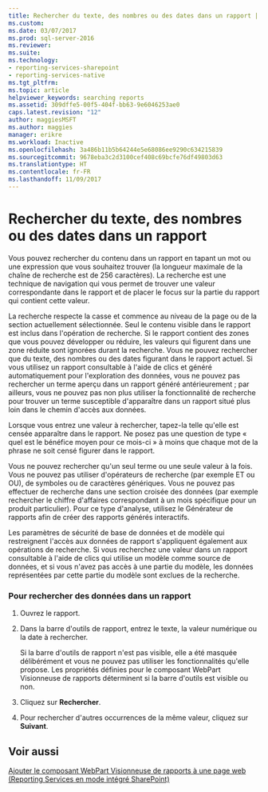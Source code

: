 ```yaml
---
title: Rechercher du texte, des nombres ou des dates dans un rapport | Microsoft Docs
ms.custom: 
ms.date: 03/07/2017
ms.prod: sql-server-2016
ms.reviewer: 
ms.suite: 
ms.technology:
- reporting-services-sharepoint
- reporting-services-native
ms.tgt_pltfrm: 
ms.topic: article
helpviewer_keywords: searching reports
ms.assetid: 309dffe5-00f5-404f-bb63-9e6046253ae0
caps.latest.revision: "12"
author: maggiesMSFT
ms.author: maggies
manager: erikre
ms.workload: Inactive
ms.openlocfilehash: 3a486b11b5b64244e5e68086ee9290c634215839
ms.sourcegitcommit: 9678eba3c2d3100cef408c69bcfe76df49803d63
ms.translationtype: HT
ms.contentlocale: fr-FR
ms.lasthandoff: 11/09/2017
---
```

# <a name="find-text-numbers-or-dates-in-a-report"></a>Rechercher du texte, des nombres ou des dates dans un rapport
  Vous pouvez rechercher du contenu dans un rapport en tapant un mot ou une expression que vous souhaitez trouver (la longueur maximale de la chaîne de recherche est de 256 caractères). La recherche est une technique de navigation qui vous permet de trouver une valeur correspondante dans le rapport et de placer le focus sur la partie du rapport qui contient cette valeur.  
  
 La recherche respecte la casse et commence au niveau de la page ou de la section actuellement sélectionnée. Seul le contenu visible dans le rapport est inclus dans l'opération de recherche. Si le rapport contient des zones que vous pouvez développer ou réduire, les valeurs qui figurent dans une zone réduite sont ignorées durant la recherche. Vous ne pouvez rechercher que du texte, des nombres ou des dates figurant dans le rapport actuel. Si vous utilisez un rapport consultable à l'aide de clics et généré automatiquement pour l'exploration des données, vous ne pouvez pas rechercher un terme aperçu dans un rapport généré antérieurement ; par ailleurs, vous ne pouvez pas non plus utiliser la fonctionnalité de recherche pour trouver un terme susceptible d'apparaître dans un rapport situé plus loin dans le chemin d'accès aux données.  
  
 Lorsque vous entrez une valeur à rechercher, tapez-la telle qu'elle est censée apparaître dans le rapport. Ne posez pas une question de type « quel est le bénéfice moyen pour ce mois-ci » à moins que chaque mot de la phrase ne soit censé figurer dans le rapport.  
  
 Vous ne pouvez rechercher qu'un seul terme ou une seule valeur à la fois. Vous ne pouvez pas utiliser d'opérateurs de recherche (par exemple ET ou OU), de symboles ou de caractères génériques. Vous ne pouvez pas effectuer de recherche dans une section croisée des données (par exemple rechercher le chiffre d'affaires correspondant à un mois spécifique pour un produit particulier). Pour ce type d'analyse, utilisez le Générateur de rapports afin de créer des rapports générés interactifs.  
  
 Les paramètres de sécurité de base de données et de modèle qui restreignent l'accès aux données de rapport s'appliquent également aux opérations de recherche. Si vous recherchez une valeur dans un rapport consultable à l'aide de clics qui utilise un modèle comme source de données, et si vous n'avez pas accès à une partie du modèle, les données représentées par cette partie du modèle sont exclues de la recherche.  
  
### <a name="to-find-data-in-a-report"></a>Pour rechercher des données dans un rapport  
  
1.  Ouvrez le rapport.  
  
2.  Dans la barre d'outils de rapport, entrez le texte, la valeur numérique ou la date à rechercher.  
  
     Si la barre d'outils de rapport n'est pas visible, elle a été masquée délibérément et vous ne pouvez pas utiliser les fonctionnalités qu'elle propose. Les propriétés définies pour le composant WebPart Visionneuse de rapports déterminent si la barre d'outils est visible ou non.  
  
3.  Cliquez sur **Rechercher**.  
  
4.  Pour rechercher d'autres occurrences de la même valeur, cliquez sur **Suivant**.  
  
## <a name="see-also"></a>Voir aussi  
 [Ajouter le composant WebPart Visionneuse de rapports à une page web &#40;Reporting Services en mode intégré SharePoint&#41;](../../reporting-services/report-server-sharepoint/add-the-report-viewer-web-part-to-a-web-page.md)  
  
  
